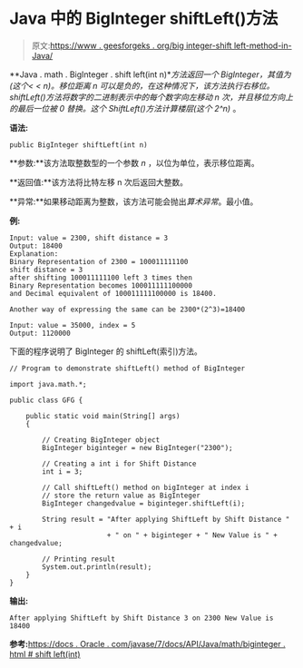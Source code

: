 # Java 中的 BigInteger shiftLeft()方法

> 原文:[https://www . geesforgeks . org/big integer-shift left-method-in-Java/](https://www.geeksforgeeks.org/biginteger-shiftleft-method-in-java/)

**Java . math . BigInteger . shift left(int n)**方法返回一个 BigInteger，其值为(这个< < n)。移位距离 n 可以是负的，在这种情况下，该方法执行右移位。shiftLeft()方法将数字的二进制表示中的每个数字向左移动 n 次，并且移位方向上的最后一位被 0 替换。这个 ShiftLeft()方法计算*楼层(这个* 2^n)* 。

**语法:**

```
public BigInteger shiftLeft(int n)
```

**参数:**该方法取整数型的一个参数 *n* ，以位为单位，表示移位距离。

**返回值:**该方法将比特左移 n 次后返回大整数。

**异常:**如果移动距离为整数，该方法可能会抛出*算术异常*。最小值。

**例:**

```
Input: value = 2300, shift distance = 3
Output: 18400
Explanation:
Binary Representation of 2300 = 100011111100
shift distance = 3
after shifting 100011111100 left 3 times then
Binary Representation becomes 100011111100000
and Decimal equivalent of 100011111100000 is 18400.

Another way of expressing the same can be 2300*(2^3)=18400

Input: value = 35000, index = 5
Output: 1120000

```

下面的程序说明了 BigInteger 的 shiftLeft(索引)方法。

```
// Program to demonstrate shiftLeft() method of BigInteger 

import java.math.*;

public class GFG {

    public static void main(String[] args)
    {

        // Creating BigInteger object
        BigInteger biginteger = new BigInteger("2300");

        // Creating a int i for Shift Distance
        int i = 3;

        // Call shiftLeft() method on bigInteger at index i
        // store the return value as BigInteger
        BigInteger changedvalue = biginteger.shiftLeft(i);

        String result = "After applying ShiftLeft by Shift Distance " + i
                        + " on " + biginteger + " New Value is " + changedvalue;

        // Printing result
        System.out.println(result);
    }
}
```

**输出:**

```
After applying ShiftLeft by Shift Distance 3 on 2300 New Value is 18400

```

**参考:**[https://docs . Oracle . com/javase/7/docs/API/Java/math/biginteger . html # shift left(int)](https://docs.oracle.com/javase/7/docs/api/java/math/BigInteger.html#shiftLeft(int))